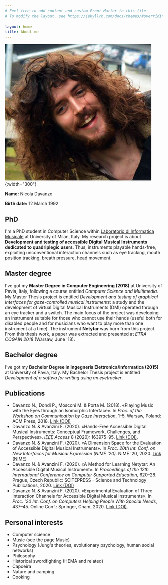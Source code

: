 ```yaml
---
# Feel free to add content and custom Front Matter to this file.
# To modify the layout, see https://jekyllrb.com/docs/themes/#overriding-theme-defaults

layout: home
title: About me
---
```


![Neeq](/images/neeq.png){:width="300"}

**Name:** Nicola Davanzo

**Birth date:** 12 March 1992

## PhD

I'm a PhD student in Computer Science within [Laboratorio di Informatica Musicale](https://www.lim.di.unimi.it/) at University of Milan, Italy. My research project is about **Development and testing of accessible Digital Musical Instruments dedicated to quadriplegic users**. Thus, instruments playable hands-free, exploiting unconventional interaction channels such as eye tracking, mouth position tracking, breath pressure, head movement.

## Master degree

I've got my **Master Degree in Computer Engineering (2018)** at University of Pavia, Italy, following a course entitled *Computer Science and Multimedia*. My Master Thesis project is entitled *Development and testing of graphical Interfaces for gaze-controlled musical instruments*: a study and the development of virtual Digital Musical Instruments (DMI) operated through an eye tracker and a switch. The main focus of the project was developing an instrument suitable for those who cannot use their hands (useful both for disabled people and for musicians who want to play more than one instrument at a time). The instrument **Netytar** was born from this project. From this thesis work, a paper was extracted and presented at *ETRA COGAIN 2018* (Warsaw, June '18).

## Bachelor degree

I've got my **Bachelor Degree in Ingegneria Elettronica/Informatica (2015)** at University of Pavia, Italy. My Bachelor Thesis project is entitled *Development of a softwa for writing using an eyetracker*.

## Publications

- Davanzo N., Dondi P., Mosconi M. & Porta M. (2018). «Playing Music with the Eyes through an Isomorphic Interface». In *Proc. of the Workshop on Communication by Gaze Interaction*, 1–5. Warsaw, Poland: ACM Press, 2018. [Link (DOI)](https://doi.org/10.1145/3206343.3206350)
- Davanzo N. & Avanzini F. (2020). «Hands-Free Accessible Digital Musical Instruments: Conceptual Framework, Challenges, and Perspectives». *IEEE Access* 8 (2020): 163975–95. [Link (DOI)](https://doi.org/10.1109/ACCESS.2020.3019978).
- Davanzo N. & Avanzini F. (2020). «A Dimension Space for the Evaluation of Accessible Digital Musical Instruments». In *Proc. 20th Int. Conf. on New Interfaces for Musical Expression (NIME ’20)*. NIME ’20, 2020. [Link (NIME)](https://www.nime.org/proceedings/2020/nime2020_paper41.pdf)
- Davanzo N. & Avanzini F. (2020). «A Method for Learning Netytar: An Accessible Digital Musical Instrument»: In *Proceedings of the 12th International Conference on Computer Supported Education*, 620–28. Prague, Czech Republic: SCITEPRESS - Science and Technology Publications, 2020. [Link (DOI)](http://dx.doi.org/10.5220%2F0009816106200628)
- Davanzo N. & Avanzini F. (2020). «Experimental Evaluation of Three Interaction Channels for Accessible Digital Musical Instruments». In *Proc. ’20 Int. Conf. on Computers Helping People With Special Needs*, 437–45. Online Conf.: Springer, Cham, 2020. [Link (DOI)](https://doi.org/10.1007/978-3-030-58805-2_52).

## Personal interests

- Computer science
- Music (see the page Music)
- Psychology (Jung's theories, evolutionary psychology, human social networks)
- Philosophy
- Historical swordfighting (HEMA and related)
- Capoeira
- Nature and camping
- Cooking

